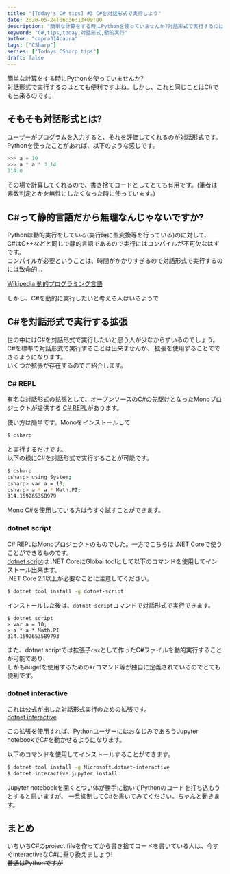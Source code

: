 ```yaml
---
title: "[Today's C# tips] #3 C#を対話形式で実行しよう"
date: 2020-05-24T06:36:13+09:00
description: "簡単な計算をする時にPythonを使っていませんか?対話形式で実行するのはとても便利ですよね。しかし、これと同じことはC#でも出来るのです。"
keyword: "C#,tips,today,対話形式,動的実行"
author: "capra314cabra"
tags: ["CSharp"]
series: ["Todays CSharp tips"]
draft: false
---
```


簡単な計算をする時にPythonを使っていませんか?  
対話形式で実行するのはとても便利ですよね。しかし、これと同じことはC#でも出来るのです。

## そもそも対話形式とは?

ユーザーがプログラムを入力すると、それを評価してくれるのが対話形式です。  
Pythonを使ったことがあれば、以下のような感じです。

``` python
>>> a = 10
>>> a * a * 3.14
314.0
```

その場で計算してくれるので、書き捨てコードとしてとても有用です。(筆者は素数判定とかを無性にしたくなった時に使っています。)

## C#って静的言語だから無理なんじゃないですか?

Pythonは動的実行をしている(実行時に型変換等を行っている)のに対して、  
C#はC++などと同じで静的言語であるので実行にはコンパイルが不可欠なはずです。  
コンパイルが必要ということは、時間がかかりすぎるので対話形式で実行するのには致命的...

[Wikipedia 動的プログラミング言語](https://ja.wikipedia.org/wiki/%E5%8B%95%E7%9A%84%E3%83%97%E3%83%AD%E3%82%B0%E3%83%A9%E3%83%9F%E3%83%B3%E3%82%B0%E8%A8%80%E8%AA%9E)

しかし、C#を動的に実行したいと考える人はいるようで

## C#を対話形式で実行する拡張

世の中にはC#を対話形式で実行したいと思う人が少なからずいるのでしょう。C#を標準で対話形式で実行することは出来ませんが、
拡張を使用することでできるようになります。  
いくつか拡張が存在するのでご紹介します。

### C# REPL

有名な対話形式の拡張として、オープンソースのC#の先駆けとなったMonoプロジェクトが提供する
[C# REPL](https://www.mono-project.com/docs/tools+libraries/tools/repl/)があります。

使い方は簡単です。Monoをインストールして

``` bash
$ csharp
```

と実行するだけです。  
以下の様にC#を対話形式で実行することが可能です。

``` bash
$ csharp
csharp> using System;
csharp> var a = 10;
csharp> a * a * Math.PI;
314.159265358979
```

Mono C#を使用している方は今すぐ試すことができます。

### dotnet script

C# REPLはMonoプロジェクトのものでした。一方でこちらは .NET Coreで使うことができるものです。  
[dotnet script](https://github.com/filipw/dotnet-script)は .NET CoreにGlobal toolとして以下のコマンドを使用してインストール出来ます。  
.NET Core 2.1以上が必要なことに注意してください。

``` bash
$ dotnet tool install -g dotnet-script
```

インストールした後は、`dotnet script`コマンドで対話形式で実行できます。

```
$ dotnet script
> var a = 10;
> a * a * Math.PI
314.1592653589793
```

また、dotnet scriptでは拡張子`csx`として作ったC#ファイルを動的実行することが可能であり、  
しかもnugetを使用するための`#r`コマンド等が独自に定義されているのでとても便利です。

### dotnet interactive

これは公式が出した対話形式実行のための拡張です。  
[dotnet interactive](https://github.com/dotnet/interactive)

この拡張を使用すれば、PythonユーザーにはおなじみであろうJupyter notebookでC#を動かせるようになります。

以下のコマンドを使用してインストールすることができます。

``` bash
$ dotnet tool install -g Microsoft.dotnet-interactive
$ dotnet interactive jupyter install
```

Jupyter notebookを開くとつい体が勝手に動いてPythonのコードを打ち込もうとすると思いますが、
一旦抑制してC#を書いてみてください。ちゃんと動きます。

## まとめ

いちいちC#のproject fileを作ってから書き捨てコードを書いている人は、今すぐinteractiveなC#に乗り換えましょう!  
~~普通はPythonですが~~
